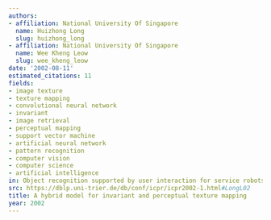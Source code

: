 ```yaml
---
authors:
- affiliation: National University Of Singapore
  name: Huizhong Long
  slug: huizhong_long
- affiliation: National University Of Singapore
  name: Wee Kheng Leow
  slug: wee_kheng_leow
date: '2002-08-11'
estimated_citations: 11
fields:
- image texture
- texture mapping
- convolutional neural network
- invariant
- image retrieval
- perceptual mapping
- support vector machine
- artificial neural network
- pattern recognition
- computer vision
- computer science
- artificial intelligence
in: Object recognition supported by user interaction for service robots
src: https://dblp.uni-trier.de/db/conf/icpr/icpr2002-1.html#LongL02
title: A hybrid model for invariant and perceptual texture mapping
year: 2002
---
```

